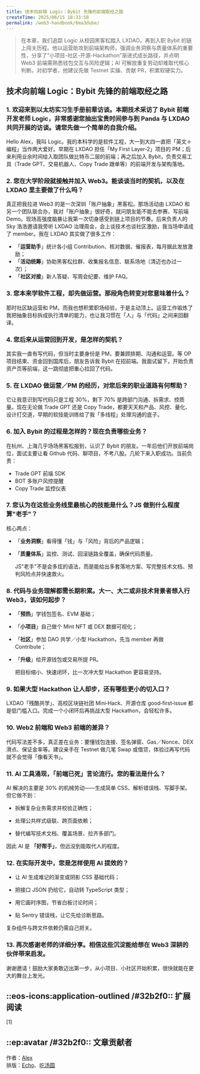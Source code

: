 ```yaml
---
title: 技术向前端 Logic：Bybit 先锋的前端取经之路
createTime: 2025/06/15 18:33:58
permalink: /web3-handbook/6ma3dube/
---
```

> 在本章，我们追踪 Logic 从校园黑客松踏入 LXDAO，再到入职 Bybit 的链上闯关历程。他以运营助攻到前端架构师，强调业务洞察与质量体系的重要性，分享了“小项目-社区-开源-Hackathon”渐进式成长路径，并点明 Web3 前端需熟悉钱包交互与风险逻辑；AI 可解放重复劳动却难取代核心判断。对初学者，他建议先做 Testnet 实操、贡献 PR，积累软硬实力。

## 技术向前端 Logic：Bybit 先锋的前端取经之路

### 1. 欢迎来到以太坊实习生手册前辈访谈。本期技术采访了 Bybit 前端开发老师 Logic，非常感谢您抽出宝贵时间参与到 Panda 与 LXDAO 共同开展的访谈。请您先做一个简单的自我介绍。
    
Hello Alex，我叫 Logic。我的本科学的是软件工程，大一到大四一直把「英文＋编程」当作两大爱好。早期在 LXDAO 担任「My First Layer‑2」项目的 PM；后来利用业余时间给入取团队做比特币二层的前端；再之后加入 Bybit，负责交易工具（Trade GPT、交易机器人、Copy Trade 跟单等）的前端开发与架构落地。
    
### 2. 您在大学阶段就接触并加入 Web3。能谈谈当时的契机，以及在 LXDAO 里主要做了什么吗？
    
真正把我拉进 Web3 的是一次深圳「账户抽象」黑客松。那场活动由 LXDAO 和另一个团队联合办，我对「账户抽象」很好奇，就问朋友能不能去参赛、写前端 Demo。现场高强度脑暴让我第一次切身感受到链上项目的节奏。后来负责人的 Sky 浩浩邀请我旁听 LXDAO 治理周会，会上谈技术也谈社区激励，我当场申请成了 member。我在 LXDAO 其实做了很多工作：
    
- 「**运营助手**」统计各小组 Contribution、核对数据、催报表，每月据此发放激励；
- 「**活动统筹**」协助黑客松拉群、收集报名信息、联系场地（清迈也办过一次）；
- 「**社区对接**」新人答疑、写周会纪要、维护 FAQ。

    
### 3. 您本来学软件工程，却先做运营。那段角色转变对您意味着什么？
    
那时社区缺运营和 PM，而我也想积累职场经验，于是主动顶上。运营工作锻炼了我把抽象目标拆成执行清单的能力，也让我习惯在「人」与「代码」之间来回翻译。
    
### 4. 您后来从运营回到开发，是怎样的契机？
    
其实我一直有写代码，但当时主要身份是 PM，要兼顾排期、沟通和运营。等 OP 项目结束、资金回到国库后，朋友告诉我 Bybit 在招前端。我面试留下，开始负责资产页等前端，这一跳彻底把重心拉回了代码。
    
### 5. 在 LXDAO 做运营／PM 的经历，对您后来的职业道路有何帮助？
    
它让我意识到写代码只是工程 30%，剩下 70% 是跨部门沟通、拆需求、控质量。现在无论做 Trade GPT 还是 Copy Trade，都要天天和产品、风控、量化、设计打交道，早期的软技能训练给了我「多线程」处理沟通的底子。
    
### 6. 加入 Bybit 的过程是怎样的？现在负责哪些业务？
    
在杭州、上海几乎场场黑客松报到，认识了 Bybit 的朋友。一年后他们开放前端岗位，面试主要让看 Github 代码、聊项目，不考八股。几轮下来入职成功。当前负责：
- Trade GPT 前端 SDK
- BOT 多账户风控提醒
- Copy Trade 监控仪表
    
### 7. 您认为在这些业务线里最核心的技能是什么？JS 做到什么程度算"老手"？
    
核心两点：
- 「**业务洞察**」看得懂「钱」与「风险」背后的产品逻辑；
- 「**质量体系**」监控、测试、回滚链路全覆盖，确保代码质量。
    
    JS"老手"不是会多炫的语法，而是能给出多套落地方案、写完整技术文档、预判风险点并快速救火。
    
### 8. 代码与业务理解都需长期积累。大一、大二或非技术背景者想入行 Web3，该如何起步？
    
- 「**预热**」学钱包签名、EVM 基础；
- 「**小项目**」自己做个 Mint NFT 或 DEX 数据可视化；
- 「**社区**」参加 DAO 共学／小型 Hackathon，先当 member 再做 Contribute；
- 「**升级**」给开源钱包或交易所提 PR。
    
    把目标缩小、快速闭环，比一次冲大型 Hackathon 更容易坚持。
    
### 9. 如果大型 Hackathon 让人却步，还有哪些更小的切入口？
    
LXDAO「残酷共学」、高校区块链社团 Mini‑Hack、开源仓库 good‑first‑issue 都是低门槛入口。完成一个小闭环后再挑战大型 Hackathon，会轻松许多。
    
### 10. Web2 前端和 Web3 前端的差异？
    
代码写法差不多，真正差在业务：要懂钱包连接、签名弹窗、Gas／Nonce、DEX 滑点、保证金率等。建议亲手在 Testnet 做几笔 Swap 或借贷，体验过再写代码就不会觉得「像看天书」。
    
### 11. AI 工具涌现，「前端已死」言论流行。您的看法是什么？
    
AI 解决的主要是 30% 的机械劳动——生成简单 CSS、解析错误栈、写脚手架。但它做不到：
    
- 拆解复杂业务需求并校验正确性；

- 处理公共样式级联、跨页面依赖；

- 替代编写技术文档、覆盖场景、拉齐多部门。
    
因此 AI 是 **「好帮手」**，但远没到能取代人的程度。
    
### 12. 在实际开发中，您是怎样使用 AI 提效的？
    
- 让 AI 生成难记的渐变或阴影 CSS 基础代码；

- 把接口 JSON 扔给它，自动转 TypeScript 类型；

- 用它画时序图，节省白板讨论时间；

- 贴 Sentry 错误栈，让它先给诊断思路。
    
复杂组件与跨文件依赖仍需自己把关。
    
### 13. 再次感谢老师的详细分享。相信这些沉淀能给想在 Web3 深耕的伙伴带来启发。
    
谢谢邀请！鼓励大家勇敢迈出第一步，从小项目、小社区开始积累，很快就能在更大的舞台上发光。

## ::eos-icons:application-outlined /#32b2f0:: 扩展阅读
[1] 

## ::ep:avatar /#32b2f0:: 文章贡献者   
作者：[Alex](/)  
排版：[Echo](https://x.com/Echo_liuchan)、[吃汤圆](/) 
    
